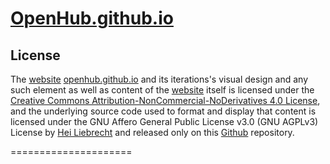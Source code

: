 [OpenHub.github.io][web]
=====================

License
-------
The [website][web] [openhub.github.io][web] and its iterations's visual design and any such element as well as content of the [website][web] itself is licensed under the [Creative Commons Attribution-NonCommercial-NoDerivatives 4.0 License][lic2], and the underlying source code used to format and display that content is licensed under the GNU Affero General Public License v3.0 (GNU AGPLv3) License by [Hei Liebrecht][HL] and released only on this [Github][git] repository. 

[lic2]: http://creativecommons.org/licenses/by-nc-nd/4.0
[web]: http://open.bot.nu
[git]: https://github.com/OpenHub/OpenHub.github.io
[HL]: http://darkmorpher.ml

=====================
